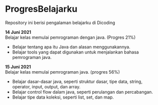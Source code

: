# ProgresBelajarku
Repository ini berisi pengalaman belajarku di Dicoding

**14 Juni 2021**  
Belajar kelas memulai pemrograman dengan java. (Progres 21%)
  * Belajar tentang apa itu Java dan alasan menggunakannya.
  * Belajar tools yang dapat digunakan untuk menjalankan bahasa pemrograman java.
  
**15 Juni 2021**  
Belajar kelas memulai pemrograman java. (progres 56%)
  * Belajar dasar-dasar java, seperti struktur dasar, tipe data, string, operator, input, output, dan array.
  * Belajar control flow dalam java, seperti perulangan dan percabangan.
  * Belajar tipe data koleksi, seperti list, set, dan map.
